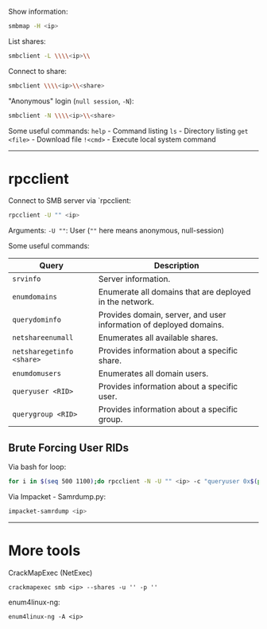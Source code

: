 Show information:
```bash
smbmap -H <ip>
```

List shares:
```bash
smbclient -L \\\\<ip>\\
```

Connect to share:
```bash
smbclient \\\\<ip>\\<share>
```

"Anonymous" login (`null session`, `-N`):
```bash
smbclient -N \\\\<ip>\\<share>
```

Some useful commands:
`help` - Command listing
`ls` - Directory listing
`get <file>` - Download file
`!<cmd>` - Execute local system command

---
# rpcclient

Connect to SMB server via `rpcclient:
```bash
rpcclient -U "" <ip>
```
Arguments:
`-U ""`: User (`""` here means anonymous, null-session)

Some useful commands:

| **Query**                 | **Description**                                                    |
| ------------------------- | ------------------------------------------------------------------ |
| `srvinfo`                 | Server information.                                                |
| `enumdomains`             | Enumerate all domains that are deployed in the network.            |
| `querydominfo`            | Provides domain, server, and user information of deployed domains. |
| `netshareenumall`         | Enumerates all available shares.                                   |
| `netsharegetinfo <share>` | Provides information about a specific share.                       |
| `enumdomusers`            | Enumerates all domain users.                                       |
| `queryuser <RID>`         | Provides information about a specific user.                        |
| `querygroup <RID>`        | Provides information about a specific group.                       |
## Brute Forcing User RIDs

Via bash for loop:
```bash
for i in $(seq 500 1100);do rpcclient -N -U "" <ip> -c "queryuser 0x$(printf '%x\n' $i)" | grep "User Name\|user_rid\|group_rid" && echo "";done
```

Via Impacket - Samrdump.py:
```bash
impacket-samrdump <ip>
```

---
# More tools

CrackMapExec (NetExec)
```
crackmapexec smb <ip> --shares -u '' -p ''
```

enum4linux-ng:
```
enum4linux-ng -A <ip>
```